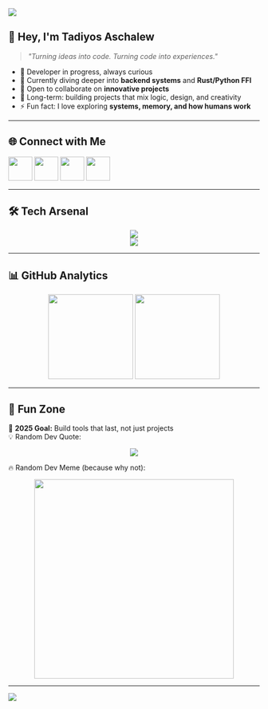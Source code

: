 <!-- Banner -->
<img src="https://capsule-render.vercel.app/api?type=waving&color=0:0f0c29,50:302b63,100:24243e&height=260&section=header&text=Welcome%20to%20My%20World%20🌌&fontSize=42&fontColor=ffffff&animation=fadeIn&fontAlignY=38&desc=I'm%20Nexuss0781%20—%20Builder%2C%20Learner%2C%20Explorer&descSize=20&descAlignY=60"/>

<!-- Intro -->
## 👋 Hey, I'm **Tadiyos Aschalew**  
> *"Turning ideas into code. Turning code into experiences."*

- 🚀 Developer in progress, always curious  
- 🌱 Currently diving deeper into **backend systems** and **Rust/Python FFI**  
- 🤝 Open to collaborate on **innovative projects**  
- 🎯 Long-term: building projects that mix logic, design, and creativity  
- ⚡ Fun fact: I love exploring **systems, memory, and how humans work**  

---

## 🌐 Connect with Me  
<p align="left">
  <a href="https://discordapp.com/users/nexuss0781"><img src="https://skillicons.dev/icons?i=discord" width="48"/></a>
  <a href="https://twitter.com/"><img src="https://skillicons.dev/icons?i=twitter" width="48"/></a>
  <a href="https://dev.to/"><img src="https://skillicons.dev/icons?i=devto" width="48"/></a>
  <a href="https://linkedin.com/"><img src="https://skillicons.dev/icons?i=linkedin" width="48"/></a>
</p>

---

## 🛠️ Tech Arsenal  
<p align="center">
  <img src="https://skillicons.dev/icons?i=python,rust,cpp,c,java,ts,js,dart" /><br/>
  <img src="https://skillicons.dev/icons?i=react,nodejs,express,tailwind,electron,mysql,postgres,linux" />
</p>

---

## 📊 GitHub Analytics  
<p align="center">
  <img src="https://github-readme-stats.vercel.app/api?username=nexuss0781&show_icons=true&theme=tokyonight&hide_border=true" height="170"/>
  <img src="https://github-readme-stats.vercel.app/api/top-langs/?username=nexuss0781&layout=compact&theme=tokyonight&hide_border=true" height="170"/>
</p>
<p align="center">
</p>

---

## 🧩 Fun Zone  
🎯 **2025 Goal:** Build tools that last, not just projects  
💡 Random Dev Quote:  
<p align="center">
  <img src="https://quotes-github-readme.vercel.app/api?type=horizontal&theme=tokyonight"/>
</p>  

🔥 Random Dev Meme (because why not):  
<p align="center">
  <img src="https://random-memer.herokuapp.com/" width="400"/>
</p>

---

<img src="https://capsule-render.vercel.app/api?type=waving&color=0:24243e,50:302b63,100:0f0c29&height=180&section=footer"/>
